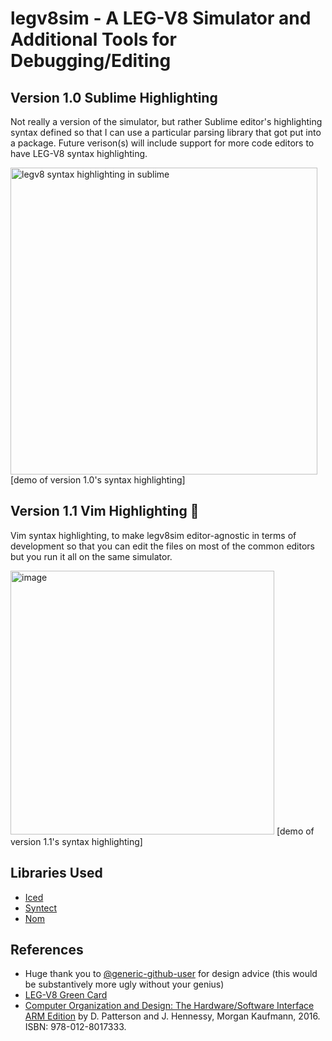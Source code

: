 # legv8sim - A LEG-V8 Simulator and Additional Tools for Debugging/Editing 

## Version 1.0 Sublime Highlighting
Not really a version of the simulator, but rather Sublime editor's highlighting syntax defined so that I can use a particular parsing library that got put into a package. Future verison(s) will include support for more code editors to have LEG-V8 syntax highlighting.

<img width="491" alt="legv8 syntax highlighting in sublime" src="https://user-images.githubusercontent.com/44482134/213086258-32fa6c3a-bd7b-419b-a254-2064baf17c8c.png">
[demo of version 1.0's syntax highlighting]

## Version 1.1 Vim Highlighting 🥰
Vim syntax highlighting, to make legv8sim editor-agnostic in terms of development so that you can edit the files on most of the common editors but you run it all on the same simulator.

<img width="422" alt="image" src="https://user-images.githubusercontent.com/44482134/217743095-3406f13f-a8fa-4476-81d9-377056e51b88.png">
[demo of version 1.1's syntax highlighting]

## Libraries Used
- [Iced](https://iced.rs/)
- [Syntect](https://github.com/trishume/syntect)
- [Nom](https://github.com/rust-bakery/nom)

## References
- Huge thank you to [@generic-github-user](https://github.com/generic-github-user) for design advice (this would be substantively more ugly without your genius)
- [LEG-V8 Green Card](https://montcs.bloomu.edu/Information/ARMv8/legv8-green-card.compressed.pdf)
- [Computer Organization and Design: The Hardware/Software Interface ARM Edition](https://g.co/kgs/8cbQrC) by D. Patterson and J. Hennessy, Morgan Kaufmann, 2016. ISBN: 978-012-8017333.
